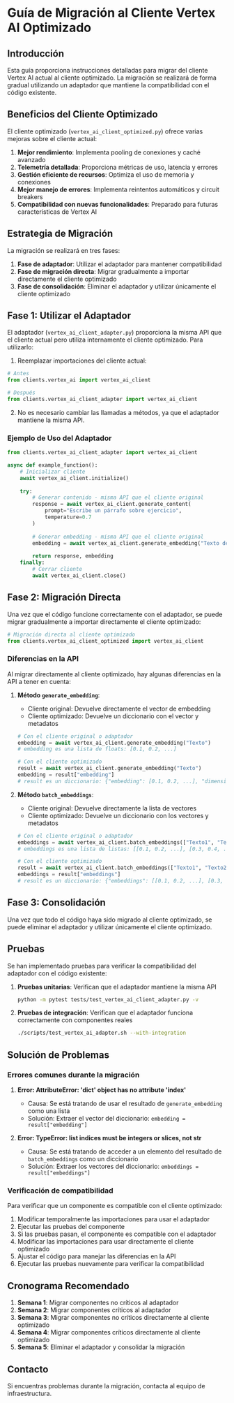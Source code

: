 # Guía de Migración al Cliente Vertex AI Optimizado

## Introducción

Esta guía proporciona instrucciones detalladas para migrar del cliente Vertex AI actual al cliente optimizado. La migración se realizará de forma gradual utilizando un adaptador que mantiene la compatibilidad con el código existente.

## Beneficios del Cliente Optimizado

El cliente optimizado (`vertex_ai_client_optimized.py`) ofrece varias mejoras sobre el cliente actual:

1. **Mejor rendimiento**: Implementa pooling de conexiones y caché avanzado
2. **Telemetría detallada**: Proporciona métricas de uso, latencia y errores
3. **Gestión eficiente de recursos**: Optimiza el uso de memoria y conexiones
4. **Mejor manejo de errores**: Implementa reintentos automáticos y circuit breakers
5. **Compatibilidad con nuevas funcionalidades**: Preparado para futuras características de Vertex AI

## Estrategia de Migración

La migración se realizará en tres fases:

1. **Fase de adaptador**: Utilizar el adaptador para mantener compatibilidad
2. **Fase de migración directa**: Migrar gradualmente a importar directamente el cliente optimizado
3. **Fase de consolidación**: Eliminar el adaptador y utilizar únicamente el cliente optimizado

## Fase 1: Utilizar el Adaptador

El adaptador (`vertex_ai_client_adapter.py`) proporciona la misma API que el cliente actual pero utiliza internamente el cliente optimizado. Para utilizarlo:

1. Reemplazar importaciones del cliente actual:

```python
# Antes
from clients.vertex_ai import vertex_ai_client

# Después
from clients.vertex_ai_client_adapter import vertex_ai_client
```

2. No es necesario cambiar las llamadas a métodos, ya que el adaptador mantiene la misma API.

### Ejemplo de Uso del Adaptador

```python
from clients.vertex_ai_client_adapter import vertex_ai_client

async def example_function():
    # Inicializar cliente
    await vertex_ai_client.initialize()
    
    try:
        # Generar contenido - misma API que el cliente original
        response = await vertex_ai_client.generate_content(
            prompt="Escribe un párrafo sobre ejercicio",
            temperature=0.7
        )
        
        # Generar embedding - misma API que el cliente original
        embedding = await vertex_ai_client.generate_embedding("Texto de ejemplo")
        
        return response, embedding
    finally:
        # Cerrar cliente
        await vertex_ai_client.close()
```

## Fase 2: Migración Directa

Una vez que el código funcione correctamente con el adaptador, se puede migrar gradualmente a importar directamente el cliente optimizado:

```python
# Migración directa al cliente optimizado
from clients.vertex_ai_client_optimized import vertex_ai_client
```

### Diferencias en la API

Al migrar directamente al cliente optimizado, hay algunas diferencias en la API a tener en cuenta:

1. **Método `generate_embedding`**:
   - Cliente original: Devuelve directamente el vector de embedding
   - Cliente optimizado: Devuelve un diccionario con el vector y metadatos

   ```python
   # Con el cliente original o adaptador
   embedding = await vertex_ai_client.generate_embedding("Texto")
   # embedding es una lista de floats: [0.1, 0.2, ...]
   
   # Con el cliente optimizado
   result = await vertex_ai_client.generate_embedding("Texto")
   embedding = result["embedding"]
   # result es un diccionario: {"embedding": [0.1, 0.2, ...], "dimensions": 768, ...}
   ```

2. **Método `batch_embeddings`**:
   - Cliente original: Devuelve directamente la lista de vectores
   - Cliente optimizado: Devuelve un diccionario con los vectores y metadatos

   ```python
   # Con el cliente original o adaptador
   embeddings = await vertex_ai_client.batch_embeddings(["Texto1", "Texto2"])
   # embeddings es una lista de listas: [[0.1, 0.2, ...], [0.3, 0.4, ...]]
   
   # Con el cliente optimizado
   result = await vertex_ai_client.batch_embeddings(["Texto1", "Texto2"])
   embeddings = result["embeddings"]
   # result es un diccionario: {"embeddings": [[0.1, 0.2, ...], [0.3, 0.4, ...]], ...}
   ```

## Fase 3: Consolidación

Una vez que todo el código haya sido migrado al cliente optimizado, se puede eliminar el adaptador y utilizar únicamente el cliente optimizado.

## Pruebas

Se han implementado pruebas para verificar la compatibilidad del adaptador con el código existente:

1. **Pruebas unitarias**: Verifican que el adaptador mantiene la misma API
   ```bash
   python -m pytest tests/test_vertex_ai_client_adapter.py -v
   ```

2. **Pruebas de integración**: Verifican que el adaptador funciona correctamente con componentes reales
   ```bash
   ./scripts/test_vertex_ai_adapter.sh --with-integration
   ```

## Solución de Problemas

### Errores comunes durante la migración

1. **Error: AttributeError: 'dict' object has no attribute 'index'**
   - Causa: Se está tratando de usar el resultado de `generate_embedding` como una lista
   - Solución: Extraer el vector del diccionario: `embedding = result["embedding"]`

2. **Error: TypeError: list indices must be integers or slices, not str**
   - Causa: Se está tratando de acceder a un elemento del resultado de `batch_embeddings` como un diccionario
   - Solución: Extraer los vectores del diccionario: `embeddings = result["embeddings"]`

### Verificación de compatibilidad

Para verificar que un componente es compatible con el cliente optimizado:

1. Modificar temporalmente las importaciones para usar el adaptador
2. Ejecutar las pruebas del componente
3. Si las pruebas pasan, el componente es compatible con el adaptador
4. Modificar las importaciones para usar directamente el cliente optimizado
5. Ajustar el código para manejar las diferencias en la API
6. Ejecutar las pruebas nuevamente para verificar la compatibilidad

## Cronograma Recomendado

1. **Semana 1**: Migrar componentes no críticos al adaptador
2. **Semana 2**: Migrar componentes críticos al adaptador
3. **Semana 3**: Migrar componentes no críticos directamente al cliente optimizado
4. **Semana 4**: Migrar componentes críticos directamente al cliente optimizado
5. **Semana 5**: Eliminar el adaptador y consolidar la migración

## Contacto

Si encuentras problemas durante la migración, contacta al equipo de infraestructura.
